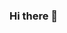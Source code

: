 ### Hi there 👋

<!--
**Mahirobot/Mahirobot** is a ✨ _special_ ✨ repository because its `README.md` (this file) appears on your GitHub profile.

Here are some ideas to get you started:

- 🔭 I’m currently working on publishing my final year thesis
- 🌱 I’m currently learning NLP
- 👯 I’m looking to collaborate on a project/paper in Computer Vision
- 📫 How to reach me: mahirajalisha@gmail.com
- 😄 Pronouns: She/Her
- ⚡ Fun fact: I love animals
- ![Visitor Count](https://profile-counter.glitch.me/{YOUR USER}/count.svg)
-->
